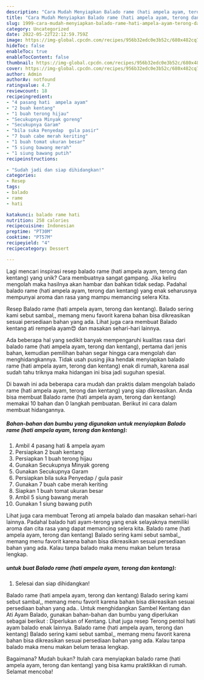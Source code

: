 ```yaml
---
description: "Cara Mudah Menyiapkan Balado rame (hati ampela ayam, terong dan kentang) yang Mantap"
title: "Cara Mudah Menyiapkan Balado rame (hati ampela ayam, terong dan kentang) yang Mantap"
slug: 1999-cara-mudah-menyiapkan-balado-rame-hati-ampela-ayam-terong-dan-kentang-yang-mantap
category: Uncategorized
date: 2022-05-22T22:12:59.759Z
image: https://img-global.cpcdn.com/recipes/956b32edc0e3b52c/680x482cq70/balado-rame-hati-ampela-ayam-terong-dan-kentang-foto-resep-utama.jpg
hideToc: false
enableToc: true
enableTocContent: false
thumbnail: https://img-global.cpcdn.com/recipes/956b32edc0e3b52c/680x482cq70/balado-rame-hati-ampela-ayam-terong-dan-kentang-foto-resep-utama.jpg
cover: https://img-global.cpcdn.com/recipes/956b32edc0e3b52c/680x482cq70/balado-rame-hati-ampela-ayam-terong-dan-kentang-foto-resep-utama.jpg
author: Admin
authorAv: notfound
ratingvalue: 4.7
reviewcount: 18
recipeingredient:
- "4 pasang hati  ampela ayam"
- "2 buah kentang"
- "1 buah terong hijau"
- "Secukupnya Minyak goreng"
- "Secukupnya Garam"
- "bila suka Penyedap  gula pasir"
- "7 buah cabe merah keriting"
- "1 buah tomat ukuran besar"
- "5 siung bawang merah"
- "1 siung bawang putih"
recipeinstructions:

- "Sudah jadi dan siap dihidangkan!"
categories:
- Resep
tags:
- balado
- rame
- hati

katakunci: balado rame hati 
nutrition: 258 calories
recipecuisine: Indonesian
preptime: "PT30M"
cooktime: "PT57M"
recipeyield: "4"
recipecategory: Dessert

---
```





Lagi mencari inspirasi resep balado rame (hati ampela ayam, terong dan kentang) yang unik? Cara membuatnya sangat gampang. Jika keliru mengolah maka hasilnya akan hambar dan bahkan tidak sedap. Padahal balado rame (hati ampela ayam, terong dan kentang) yang enak seharusnya mempunyai aroma dan rasa yang mampu memancing selera Kita.





Resep Balado rame (hati ampela ayam, terong dan kentang). Balado sering kami sebut sambal,, memang menu favorit karena bahan bisa dikreasikan sesuai persediaan bahan yang ada. Lihat juga cara membuat Balado kentang ati rempela ayam😍 dan masakan sehari-hari lainnya.

Ada beberapa hal yang sedikit banyak mempengaruhi kualitas rasa dari balado rame (hati ampela ayam, terong dan kentang), pertama dari jenis bahan, kemudian pemilihan bahan segar hingga cara mengolah dan menghidangkannya. Tidak usah pusing jika hendak menyiapkan balado rame (hati ampela ayam, terong dan kentang) enak di rumah, karena asal sudah tahu triknya maka hidangan ini bisa jadi suguhan spesial.






Di bawah ini ada beberapa cara mudah dan praktis dalam mengolah balado rame (hati ampela ayam, terong dan kentang) yang siap dikreasikan. Anda bisa membuat Balado rame (hati ampela ayam, terong dan kentang) memakai 10 bahan dan 0 langkah pembuatan. Berikut ini cara dalam membuat hidangannya.

<!--inarticleads1-->

##### Bahan-bahan dan bumbu yang digunakan untuk menyiapkan Balado rame (hati ampela ayam, terong dan kentang):

1. Ambil 4 pasang hati &amp; ampela ayam
1. Persiapkan 2 buah kentang
1. Persiapkan 1 buah terong hijau
1. Gunakan Secukupnya Minyak goreng
1. Gunakan Secukupnya Garam
1. Persiapkan bila suka Penyedap / gula pasir
1. Gunakan 7 buah cabe merah keriting
1. Siapkan 1 buah tomat ukuran besar
1. Ambil 5 siung bawang merah
1. Gunakan 1 siung bawang putih


Lihat juga cara membuat Terong ati ampela balado dan masakan sehari-hari lainnya. Padahal balado hati ayam-terong yang enak selayaknya memiliki aroma dan cita rasa yang dapat memancing selera kita. Balado rame (hati ampela ayam, terong dan kentang) Balado sering kami sebut sambal,, memang menu favorit karena bahan bisa dikreasikan sesuai persediaan bahan yang ada. Kalau tanpa balado maka menu makan belum terasa lengkap. 

<!--inarticleads2-->

#####  untuk buat Balado rame (hati ampela ayam, terong dan kentang):


1. Selesai dan siap dihidangkan!

Balado rame (hati ampela ayam, terong dan kentang) Balado sering kami sebut sambal,, memang menu favorit karena bahan bisa dikreasikan sesuai persediaan bahan yang ada.. Untuk menghidangkan Sambel Kentang dan Ati Ayam Balado, gunakan bahan-bahan dan bumbu yang diperlukan sebagai berikut : Diperlukan of Kentang. Lihat juga resep Terong pentol hati ayam balado enak lainnya. Balado rame (hati ampela ayam, terong dan kentang) Balado sering kami sebut sambal,, memang menu favorit karena bahan bisa dikreasikan sesuai persediaan bahan yang ada. Kalau tanpa balado maka menu makan belum terasa lengkap. 

Bagaimana? Mudah bukan? Itulah cara menyiapkan balado rame (hati ampela ayam, terong dan kentang) yang bisa kamu praktikkan di rumah. Selamat mencoba!
